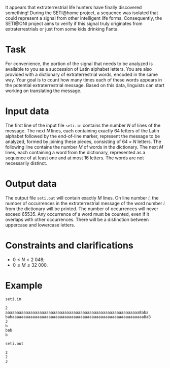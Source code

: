 It appears that extraterrestrial life hunters have finally discovered something! During the SETI@home project, a sequence was isolated that could represent a signal from other intelligent life forms. Consequently, the SETI@ONI project aims to verify if this signal truly originates from extraterrestrials or just from some kids drinking Fanta.

# Task
For convenience, the portion of the signal that needs to be analyzed is available to you as a succession of Latin alphabet letters. You are also provided with a dictionary of extraterrestrial words, encoded in the same way. Your goal is to count how many times each of these words appears in the potential extraterrestrial message. Based on this data, linguists can start working on translating the message.

# Input data
The first line of the input file `seti.in` contains the number $N$ of lines of the message. The next $N$ lines, each containing exactly $64$ letters of the Latin alphabet followed by the end-of-line marker, represent the message to be analyzed, formed by joining these pieces, consisting of $64 \times N$ letters. The following line contains the number $M$ of words in the dictionary. The next $M$ lines, each containing a word from the dictionary, represented as a sequence of at least one and at most $16$ letters. The words are not necessarily distinct.

# Output data
The output file `seti.out` will contain exactly $M$ lines. On line number $i$, the number of occurrences in the extraterrestrial message of the word number $i$ from the dictionary will be printed. The number of occurrences will never exceed $65535$. Any occurrence of a word must be counted, even if it overlaps with other occurrences. There will be a distinction between uppercase and lowercase letters.

# Constraints and clarifications
* $0 \leq N < 2\ 048$;
* $0 \leq M \leq 32\ 000$.

# Example

`seti.in`
```
2
aaaaaaaaaaaaaaaaaaaaaaaaaaaaaaaaaaaaaaaaaaaaaaaaaaaaaaaaaaaBaba
babaaaaaaaaaaaaaaaaaaaaaaaaaaaaaaaaaaaaaaaaaaaaaaaaaaaaaaaaaaBaB
3
b
bab
b
```

`seti.out`
```
3
2
3
```
